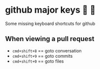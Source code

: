 # github major keys 🔑 🔑

Some missing keyboard shortcuts for github

## When viewing a pull request
- `cmd+shift+8` == goto conversation
- `cmd+shift+9` == goto commits
- `cmd+shift+0` == goto files
